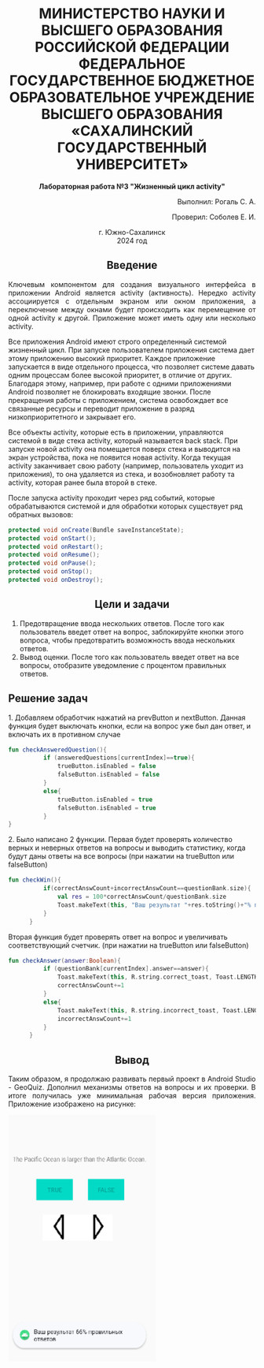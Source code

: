 <h1 align="center" paddin> МИНИСТЕРСТВО НАУКИ И ВЫСШЕГО ОБРАЗОВАНИЯ РОССИЙСКОЙ ФЕДЕРАЦИИ ФЕДЕРАЛЬНОЕ ГОСУДАРСТВЕННОЕ БЮДЖЕТНОЕ ОБРАЗОВАТЕЛЬНОЕ УЧРЕЖДЕНИЕ ВЫСШЕГО ОБРАЗОВАНИЯ «САХАЛИНСКИЙ ГОСУДАРСТВЕННЫЙ УНИВЕРСИТЕТ»</h1>

<p align="center"><strong>Лабораторная работа №3 "Жизненный цикл activity" </strong></p>

<p align="right">Выполнил: Рогаль С. А.</p>
<p align="right">Проверил: Соболев Е. И.</p>

<p align="center">г. Южно-Сахалинск <br> 2024 год</p>

<h2 align="center">Введение</h2>
<p align="justify">Ключевым компонентом для создания визуального интерфейса в приложении Android является activity (активность). Нередко activity ассоциируется с отдельным экраном или окном приложения, а переключение между окнами будет происходить как перемещение от одной activity к другой. Приложение может иметь одну или несколько activity.  
<p>Все приложения Android имеют строго определенный системой жизненный цикл. При запуске пользователем приложения система дает этому приложению высокий приоритет. Каждое приложение запускается в виде отдельного процесса, что позволяет системе давать одним процессам более высокой приоритет, в отличие от других. Благодаря этому, например, при работе с одними приложениями Android позволяет не блокировать входящие звонки. После прекращения работы с приложением, система освобождает все связанные ресурсы и переводит приложение в разряд низкоприоритетного и закрывает его.

Все объекты activity, которые есть в приложении, управляются системой в виде стека activity, который называется back stack. При запуске новой activity она помещается поверх стека и выводится на экран устройства, пока не появится новая activity. Когда текущая activity заканчивает свою работу (например, пользователь уходит из приложения), то она удаляется из стека, и возобновляет работу та activity, которая ранее была второй в стеке.

После запуска activity проходит через ряд событий, которые обрабатываются системой и для обработки которых существует ряд обратных вызовов:</p>

```java
protected void onCreate(Bundle saveInstanceState);
protected void onStart();
protected void onRestart();
protected void onResume();
protected void onPause();
protected void onStop();
protected void onDestroy();
```

<h2 align="center">Цели и задачи</h2>
<ol>
  <li>Предотвращение ввода нескольких ответов.
После того как пользователь введет ответ на вопрос, заблокируйте кнопки этого вопроса, чтобы предотвратить возможность ввода нескольких ответов. 
</li>
   <li>Вывод оценки.
После того как пользователь введет ответ на все вопросы, отобразите уведомление с процентом правильных ответов. </li>
</ol>

<h2>Решение задач</h2>
<p>1. Добавляем обработчик нажатий на prevButton и nextButton. Данная функция будет выключать кнопки, если на вопрос уже был дан ответ, и включать их в противном случае</p>

  ```kotlin
fun checkAnsweredQuestion(){
            if (answeredQuestions[currentIndex]==true){
                trueButton.isEnabled = false
                falseButton.isEnabled = false
            }
            else{
                trueButton.isEnabled = true
                falseButton.isEnabled = true
            }
}

```

<p>2. Было написано 2 функции. Первая будет проверять количество верных и неверных ответов на вопросы и выводить статистику, когда будут даны ответы на все вопросы (при нажатии на trueButton или falseButton)</p>

  ```kotlin
fun checkWin(){
            if(correctAnswCount+incorrectAnswCount==questionBank.size){
                val res = 100*correctAnswCount/questionBank.size
                Toast.makeText(this, "Ваш результат "+res.toString()+"% правильных ответов", Toast.LENGTH_SHORT).show()
            }
        }
```

<p>Вторая функция будет проверять ответ на вопрос и увеличивать соответствующий счетчик. (при нажатии на trueButton или falseButton)</p>

  ```kotlin
fun checkAnswer(answer:Boolean){
            if (questionBank[currentIndex].answer==answer){
                Toast.makeText(this, R.string.correct_toast, Toast.LENGTH_SHORT).show()
                correctAnswCount+=1
            }
            else{
                Toast.makeText(this, R.string.incorrect_toast, Toast.LENGTH_SHORT).show()
                incorrectAnswCount+=1
            }
        }
```

<h2 align="center">Вывод</h2>
<p align="justify">Таким образом, я продолжаю развивать первый проект в Android Studio - GeoQuiz. Дополнил механизмы ответов на вопросы и их проверки. В итоге получилась уже минимальная рабочая версия приложения. Приложение изображено на рисунке:</p>
<img src="res.PNG" width="300" height="500" title="res">



